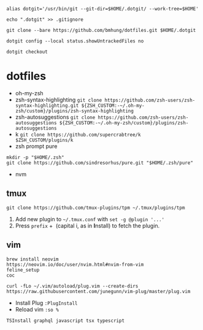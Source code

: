 `alias dotgit='/usr/bin/git --git-dir=$HOME/.dotgit/ --work-tree=$HOME'`

`echo ".dotgit" >> .gitignore`

`git clone --bare https://github.com/bmhung/dotfiles.git $HOME/.dotgit`

`dotgit config --local status.showUntrackedFiles no`

`dotgit checkout`

# dotfiles

- oh-my-zsh
- zsh-syntax-highlighting
```git clone https://github.com/zsh-users/zsh-syntax-highlighting.git ${ZSH_CUSTOM:-~/.oh-my-zsh/custom}/plugins/zsh-syntax-highlighting```
- zsh-autosuggestions
```git clone https://github.com/zsh-users/zsh-autosuggestions ${ZSH_CUSTOM:-~/.oh-my-zsh/custom}/plugins/zsh-autosuggestions```
- k
```git clone https://github.com/supercrabtree/k $ZSH_CUSTOM/plugins/k```
- zsh prompt pure
```
mkdir -p "$HOME/.zsh"
git clone https://github.com/sindresorhus/pure.git "$HOME/.zsh/pure"
```
- nvm
  

## tmux

`git clone https://github.com/tmux-plugins/tpm ~/.tmux/plugins/tpm`

1. Add new plugin to `~/.tmux.conf` with `set -g @plugin '...'`
2. Press `prefix` +  (capital i, as in **I**nstall) to fetch the plugin.

## vim

```
brew install neovim
https://neovim.io/doc/user/nvim.html#nvim-from-vim
feline_setup
coc
```

```
curl -fLo ~/.vim/autoload/plug.vim --create-dirs https://raw.githubusercontent.com/junegunn/vim-plug/master/plug.vim
```

- Install Plug `:PlugInstall`
- Reload vim `:so %`

```
TSInstall graphql javascript tsx typescript
```
